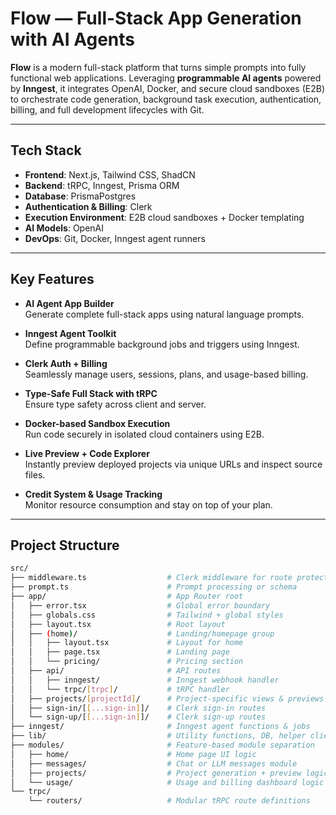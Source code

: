 # Flow — Full-Stack App Generation with AI Agents

**Flow** is a modern full-stack platform that turns simple prompts into fully functional web applications. Leveraging **programmable AI agents** powered by **Inngest**, it integrates OpenAI, Docker, and secure cloud sandboxes (E2B) to orchestrate code generation, background task execution, authentication, billing, and full development lifecycles with Git.

---

## Tech Stack

- **Frontend**: Next.js, Tailwind CSS, ShadCN
- **Backend**: tRPC, Inngest, Prisma ORM
- **Database**: PrismaPostgres
- **Authentication & Billing**: Clerk
- **Execution Environment**: E2B cloud sandboxes + Docker templating
- **AI Models**: OpenAI
- **DevOps**: Git, Docker, Inngest agent runners

---

## Key Features

- **AI Agent App Builder**  
  Generate complete full-stack apps using natural language prompts.

- **Inngest Agent Toolkit**  
  Define programmable background jobs and triggers using Inngest.

- **Clerk Auth + Billing**  
  Seamlessly manage users, sessions, plans, and usage-based billing.

- **Type-Safe Full Stack with tRPC**  
  Ensure type safety across client and server.

- **Docker-based Sandbox Execution**  
  Run code securely in isolated cloud containers using E2B.

- **Live Preview + Code Explorer**  
  Instantly preview deployed projects via unique URLs and inspect source files.

- **Credit System & Usage Tracking**  
  Monitor resource consumption and stay on top of your plan.


---

## Project Structure

```bash
src/
├── middleware.ts                  # Clerk middleware for route protection
├── prompt.ts                      # Prompt processing or schema
├── app/                           # App Router root
│   ├── error.tsx                  # Global error boundary
│   ├── globals.css                # Tailwind + global styles
│   ├── layout.tsx                 # Root layout
│   ├── (home)/                    # Landing/homepage group
│   │   ├── layout.tsx             # Layout for home
│   │   ├── page.tsx               # Landing page
│   │   └── pricing/               # Pricing section
│   ├── api/                       # API routes
│   │   ├── inngest/               # Inngest webhook handler
│   │   └── trpc/[trpc]/           # tRPC handler
│   ├── projects/[projectId]/      # Project-specific views & previews
│   ├── sign-in/[[...sign-in]]/    # Clerk sign-in routes
│   └── sign-up/[[...sign-in]]/    # Clerk sign-up routes
├── inngest/                       # Inngest agent functions & jobs
├── lib/                           # Utility functions, DB, helper clients
├── modules/                       # Feature-based module separation
│   ├── home/                      # Home page UI logic
│   ├── messages/                  # Chat or LLM messages module
│   ├── projects/                  # Project generation + preview logic
│   └── usage/                     # Usage and billing dashboard logic
└── trpc/
    └── routers/                   # Modular tRPC route definitions
```